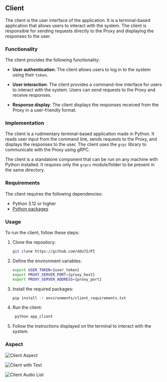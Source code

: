 ## Client

The client is the user interface of the application. It is a terminal-based application that allows users to interact with the system. The client is responsible for sending requests directly to the Proxy and displaying the responses to the user.

### Functionality

The client provides the following functionality:

- **User authentication**: The client allows users to log in to the system using their `token`.

- **User interaction**: The client provides a command-line interface for users to interact with the system. Users can send requests to the Proxy and receive responses.

- **Response display**: The client displays the responses received from the Proxy in a user-friendly format.

### Implementation

The client is a rudimentary terminal-based application made in Python. It reads user input from the command line, sends requests to the Proxy, and displays the responses to the user. The client uses the `grpc` library to communicate with the Proxy using gRPC.

The client is a standalone component that can be run on any machine with Python installed. It requires only the `grpcs` module/folder to be present in the same directory.

### Requirements

The client requires the following dependencies:
- Python 3.12 or higher
- [Python packages](../../../enviroments/client_requirements.txt)

### Usage

To run the client, follow these steps:

1. Clone the repository:
   ```bash
   git clone https://github.com/ddu72/PI
   ```
2. Define the environment variables:
   ```bash
   export USER_TOKEN={user_token}
   export PROXY_SERVER_PORT={proxy_host}
   export PROXY_SERVER_ADDRESS={proxy_port}
   ```
3. Install the required packages:
   ```bash
   pip install -r environments/client_requirements.txt
   ```
4. Run the client:
   ```bash
    python app_client
    ```
5. Follow the instructions displayed on the terminal to interact with the system.

### Aspect

![Client Aspect](../images/client/client.png)

![Client with Text](../images/client/client_text.png)

![Client Audio List](../images/client/client_done.png)
